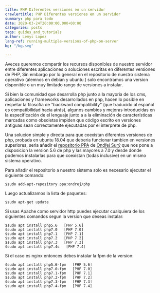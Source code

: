 ```yaml
---
title: PHP Diferentes versiones en un servidor
crawlertitle: PHP Diferentes versiones en un servidor
summary: php para todo
date: 2020-03-24T20:00:00.000+00:00
categories: posts
tags: guides_and_tutorials
author: Lemys Lopez
lang-ref: running-multiple-versions-of-php-on-server
bg: "/bg.svg"

---
```


Aveces queremos compartir los recursos disponibles de nuestro servidor entre diferentes aplicaciones o soluciones escritas en diferentes versiones de PHP, Sin embargo por lo general en el repositorio de nuestro sistema operativo (alemnos en debian y ubuntu ) solo encontramos una version disponible o un muy limitado rango de versiones a instalar.

Si bien la comunidad que desarrolla php junto a la mayoría de los cms, aplicaciones y frameworks desarrollados en php, hacen lo posible en respetar la filosofía de "backward compatibility" (que traducido al español es compatibilidad hacia atrás), algunos cambios y mejoras introducidas en la especificación de el lenguaje junto a a la eliminación de características marcadas como obsoletas impiden que código escrito en versiones antiguas sean correctamente ejecutadas por el interprete de php.

Una solucion simple y directa para que coexistan diferentes versiones de php, probada en ubuntu 18.04 que deberia funcionar tambien en versiones superiores, seria añadir el  [repositorio PPA](https://launchpad.net/~ondrej/+archive/ubuntu/php)  de [Ondřej Surý](https://twitter.com/oerdnj) que nos pone a disposicion la version 5.6 de php y las mayores a 7.0 y desde donde podemos instalarlas para que coexistan (todas inclusive) en un mismo sistema operativo. 

Para añadir el repositorio a nuestro sistema solo es necesario ejecutar el siguiente comando:

    $sudo add-apt-repository ppa:ondrej/php

Luego actualizamos la lista de paquetes:

    $sudo apt-get update 

Si usas Apache como servidor http puedes ejecutar cualquiera de los siguientes comandos segun la version que deseas instalar:

    $sudo apt install php5.6   [PHP 5.6]
    $sudo apt install php7.0   [PHP 7.0]
    $sudo apt install php7.1   [PHP 7.1]
    $sudo apt install php7.2   [PHP 7.2]
    $sudo apt install php7.3   [PHP 7.3]
    $sudo apt install php7.4s   [PHP 7.4]

Si el caso es nginx entonces debes instalar la fpm de la version:

    $sudo apt install php5.6-fpm   [PHP 5.6]
    $sudo apt install php7.0-fpm   [PHP 7.0]
    $sudo apt install php7.1-fpm   [PHP 7.1]
    $sudo apt install php7.2-fpm   [PHP 7.2]
    $sudo apt install php7.3-fpm   [PHP 7.3]
    $sudo apt install php7.4-fpm   [PHP 7.4]



